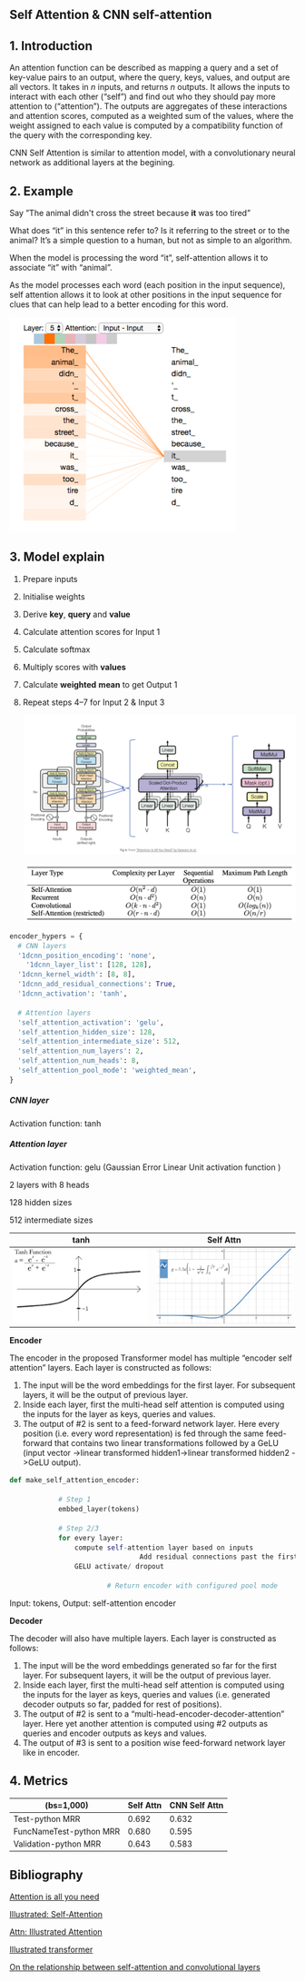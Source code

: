 
## Self Attention & CNN self-attention
## 1. Introduction

An attention function can be described as mapping a query and a set of key-value pairs to an output, where the query, keys, values, and output are all vectors. It takes in *n* inputs, and returns *n* outputs. It allows the inputs to interact with each other (“self”) and find out who they should pay more attention to (“attention”). The outputs are aggregates of these interactions and attention scores, computed as a weighted sum of the values, where the weight assigned to each value is computed by a compatibility function of the query with the corresponding key.

CNN Self Attention is similar to attention model, with a convolutionary neural network as additional layers at the begining.



## 2. Example

Say ”The animal didn't cross the street because **it** was too tired”

What does “it” in this sentence refer to? Is it referring to the street or to the animal? It’s a simple question to a human, but not as simple to an algorithm.

When the model is processing the word “it”, self-attention allows it to associate “it” with “animal”.

As the model processes each word (each position in the input sequence), self attention allows it to look at other positions in the input sequence for clues that can help lead to a better encoding for this word.

<img src="image/example.png" alt="3" width="400" />


## 3. Model explain
1. Prepare inputs

2. Initialise weights

3. Derive **key**, **query** and **value**

4. Calculate attention scores for Input 1

5. Calculate softmax

6. Multiply scores with **values**

7. Calculate **weighted** **mean** to get Output 1

8. Repeat steps 4–7 for Input 2 & Input 3

   ![image-20200508190210159](image/1.png)

   

   ![image-20200508145035167](image/2.png)

   

```python
encoder_hypers = {
  # CNN layers
  '1dcnn_position_encoding': 'none',
	'1dcnn_layer_list': [128, 128],
  '1dcnn_kernel_width': [8, 8], 
  '1dcnn_add_residual_connections': True,
  '1dcnn_activation': 'tanh',
  
  # Attention layers
  'self_attention_activation': 'gelu',
  'self_attention_hidden_size': 128,
  'self_attention_intermediate_size': 512,
  'self_attention_num_layers': 2,
  'self_attention_num_heads': 8,
  'self_attention_pool_mode': 'weighted_mean',
}
```

##### CNN layer

Activation function: tanh

##### Attention layer

Activation function: gelu (Gaussian Error Linear Unit activation function )

2 layers with 8 heads

128 hidden sizes

512 intermediate sizes

| tanh                                          | Self Attn                                        |
| --------------------------------------------- | ------------------------------------------------ |
| <img src="image/3.png" alt="3" width="400" /> | <img src="image/gelu.png" alt="3" width="400" /> |



**Encoder**

The encoder in the proposed Transformer model has multiple “encoder self attention” layers. Each layer is constructed as follows:

1. The input will be the word embeddings for the first layer. For subsequent layers, it will be the output of previous layer.
2. Inside each layer, first the multi-head self attention is computed using the inputs for the layer as keys, queries and values.
3. The output of #2 is sent to a feed-forward network layer. Here every position (i.e. every word representation) is fed through the same feed-forward that contains two linear transformations followed by a GeLU (input vector ->linear transformed hidden1->linear transformed hidden2 ->GeLU output).

```python
def make_self_attention_encoder:
		
          	# Step 1
            embbed_layer(tokens)
            
            # Step 2/3
            for every layer:
                compute self-attention layer based on inputs
								Add residual connections past the first layer
                GELU activate/ dropout
                
						# Return encoder with configured pool mode
```

Input: tokens, Output: self-attention encoder

**Decoder**

The decoder will also have multiple layers. Each layer is constructed as follows:

1. The input will be the word embeddings generated so far for the first layer. For subsequent layers, it will be the output of previous layer.
2. Inside each layer, first the multi-head self attention is computed using the inputs for the layer as keys, queries and values (i.e. generated decoder outputs so far, padded for rest of positions).
3. The output of #2 is sent to a “multi-head-encoder-decoder-attention” layer. Here yet another attention is computed using #2 outputs as queries and encoder outputs as keys and values.
4. The output of #3 is sent to a position wise feed-forward network layer like in encoder.

## 4. Metrics  

| (bs=1,000)              | Self Attn | CNN Self Attn |
| ----------------------- | --------- | ------------- |
| Test-python MRR         | 0.692     | 0.632         |
| FuncNameTest-python MRR | 0.680     | 0.595         |
| Validation-python MRR   | 0.643     | 0.583         |


## Bibliography

<a href="https://arxiv.org/pdf/1706.03762.pdf">Attention is all you need</a>

<a href="https://towardsdatascience.com/illustrated-self-attention-2d627e33b20a">Illustrated: Self-Attention</a>

<a href="https://towardsdatascience.com/attn-illustrated-attention-5ec4ad276ee3">Attn: Illustrated Attention</a>

<a href="https://jalammar.github.io/illustrated-transformer/">Illustrated transformer</a>

<a href="https://openreview.net/pdf?id=HJlnC1rKPB">On the relationship between self-attention and convolutional layers</a>

